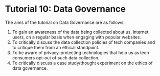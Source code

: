 # Tutorial 10: Data Governance

The aims of the tutorial on Data Governance are as follows:
1. To gain an awareness of the data being collected about us, internet users, on a regular basis when engaging with popular websites.
2. To critically discuss the data collection policies of tech companies and to critique them from an ethical standpoint.
3. To be aware of privacy-protecting technologies that help us as tech consumers opt-out of such data collection.
4. To critically discuss a case study/thought experiment on the ethics of data governance.